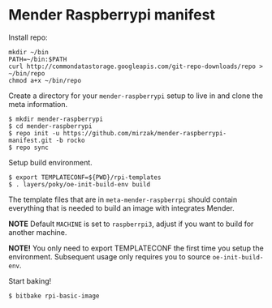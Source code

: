 # Mender Raspberrypi manifest

Install repo:

```
mkdir ~/bin
PATH=~/bin:$PATH
curl http://commondatastorage.googleapis.com/git-repo-downloads/repo > ~/bin/repo
chmod a+x ~/bin/repo
```

Create a directory for your `mender-raspberrypi` setup to live in and clone the
meta information.
```
$ mkdir mender-raspberrypi
$ cd mender-raspberrypi
$ repo init -u https://github.com/mirzak/mender-raspberrypi-manifest.git -b rocko
$ repo sync
```

Setup build environment.
```
$ export TEMPLATECONF=${PWD}/rpi-templates
$ . layers/poky/oe-init-build-env build
```

The template files that are in `meta-mender-raspberrpi` should contain
everything that is needed to build an image with integrates Mender.

**NOTE** Default `MACHINE` is set to `raspberrpi3`, adjust if you want to build
for another machine.

**NOTE!** You only need to export TEMPLATECONF the first time you setup the
environment. Subsequent usage only requires you to source `oe-init-build-env`.

Start baking!
```
$ bitbake rpi-basic-image
```
